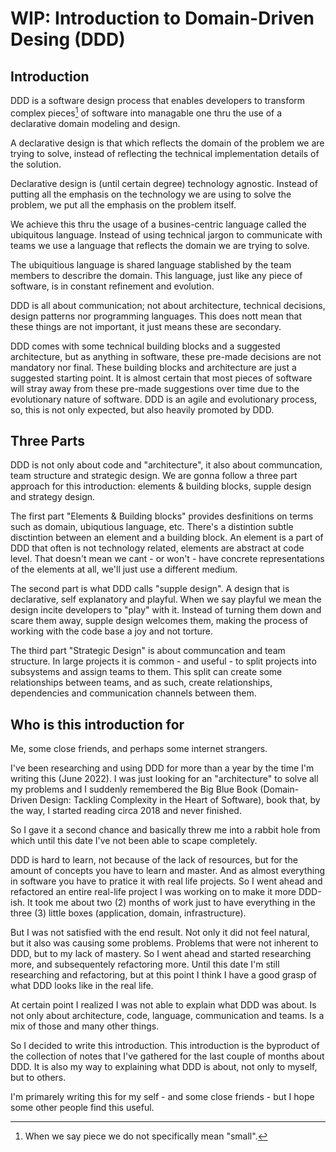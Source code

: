 # WIP: Introduction to Domain-Driven Desing (DDD)

## Introduction

DDD is a software design process that enables developers to transform complex pieces[^1] of software into managable one thru the use of a declarative domain modeling and design.

A declarative design is that which reflects the domain of the problem we are trying to solve, instead of reflecting the technical implementation details of the solution.

Declarative design is (until certain degree) technology agnostic. Instead of putting all the emphasis on the technology we are using to solve the problem, we put all the emphasis on the problem itself.

We achieve this thru the usage of a busines-centric language called the ubiquitous language. Instead of using technical jargon to communicate with teams we use a language that reflects the domain we are trying to solve.

The ubiquitious language is shared language stablished by the team members to describre the domain. This language, just like any piece of software, is in constant refinement and evolution.

DDD is all about communication; not about architecture, technical decisions, design patterns nor programming languages. This does nott mean that these things are not important, it just means these are secondary.

DDD comes with some technical building blocks and a suggested architecture, but as anything in software, these pre-made decisions are not mandatory nor final. These building blocks and architecture are just a suggested starting point. It is almost certain that most pieces of software will stray away from these pre-made suggestions over time due to the evolutionary nature of software. DDD is an agile and evolutionary process, so, this is not only expected, but also heavily promoted by DDD.

## Three Parts

DDD is not only about code and "architecture", it also about communcation, team structure and strategic design. We are gonna follow a three part approach for this introduction: elements & building blocks, supple design and strategy design.

The first part "Elements & Building blocks" provides desfinitions on terms such as domain, ubiqutious language, etc. There's a distintion subtle disctintion between an element and a building block. An element is a part of DDD that often is not technology related, elements are abstract at code level. That doesn't mean we cant - or won't - have concrete representations of the elements at all, we'll just use a different medium.

The second part is what DDD calls "supple design". A design that is declarative, self explanatory and playful. When we say playful we mean the design incite developers to "play" with it. Instead of turning them down and scare them away, supple design welcomes them, making the process of working with the code base a joy and not torture.

The third part "Strategic Design" is about communcation and team structure. In large projects it is common - and useful - to split projects into subsystems and assign teams to them. This split can create some relationships between teams, and as such, create relationships, dependencies and communication channels between them.

## Who is this introduction for

Me, some close friends, and perhaps some internet strangers.

I've been researching and using DDD for more than a year by the time I'm writing this (June 2022). I was just looking for an "architecture" to solve all my problems and I suddenly remembered the Big Blue Book (Domain-Driven Design: Tackling Complexity in the Heart of Software), book that, by the way, I started reading circa 2018 and never finished.

So I gave it a second chance and basically threw me into a rabbit hole from which until this date I've not been able to scape completely.

DDD is hard to learn, not because of the lack of resources, but for the amount of concepts you have to learn and master. And as almost everything in software you have to pratice it with real life projects. So I went ahead and refactored an entire real-life project I was working on to make it more DDD-ish. It took me about two (2) months of work just to have everything in the three (3) little boxes (application, domain, infrastructure).

But I was not satisfied with the end result. Not only it did not feel natural, but it also was causing some problems. Problems that were not inherent to DDD, but to my lack of mastery. So I went ahead and started researching more, and subsequentely refactoring more. Until this date I'm still researching and refactoring, but at this point I think I have a good grasp of what DDD looks like in the real life.

At certain point I realized I was not able to explain what DDD was about. Is not only about architecture, code, language, communication and teams. Is a mix of those and many other things.

So I decided to write this introduction. This introduction is the byproduct of the collection of notes that I've gathered for the last couple of months about DDD. It is also my way to explaining what DDD is about, not only to myself, but to others.

I'm primarely writing this for my self - and some close friends - but I hope some other people find this useful.

[^1]: When we say piece we do not specifically mean "small".
[^big-design-up-front]: See [Big Desing Up Front](https://en.wikipedia.org/wiki/Big_Design_Up_Front) on Wikipedia
[^refactoring]: DDD promotes a style of refactoring that should always aim to strengthten the model, not to weaken it. In other words: we should not refactor just for the sake of, but with the clear intention in mind of making the model more accurate.
